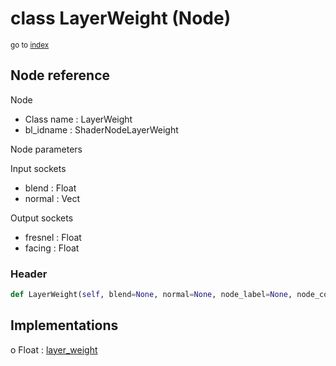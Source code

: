 # class LayerWeight (Node)

<sub>go to [index](/docs/index.md)</sub>

## Node reference

Node
 - Class name : LayerWeight
 - bl_idname : ShaderNodeLayerWeight

Node parameters

Input sockets
 - blend : Float
 - normal : Vect

Output sockets
 - fresnel : Float
 - facing : Float

### Header

``` python
def LayerWeight(self, blend=None, normal=None, node_label=None, node_color=None):
```

## Implementations

o Float : [layer_weight](/docs/Shader_classes/Float.md#layer_weight) 

